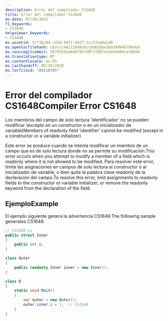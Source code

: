 ```yaml
---
description: Error del compilador CS1648
title: Error del compilador CS1648
ms.date: 07/20/2015
f1_keywords:
- CS1648
helpviewer_keywords:
- CS1648
ms.assetid: 5cf1bc84-cd18-4df2-942f-1cc17eabacd6
ms.openlocfilehash: c6accc44212696c6cc9ab5dae3eb34994b706de9
ms.sourcegitcommit: d579fb5e4b46745fd0f1f8874c94c6469ce58604
ms.translationtype: MT
ms.contentlocale: es-ES
ms.lasthandoff: 08/30/2020
ms.locfileid: "89118785"
---
```

# <a name="compiler-error-cs1648"></a><span data-ttu-id="8c39c-103">Error del compilador CS1648</span><span class="sxs-lookup"><span data-stu-id="8c39c-103">Compiler Error CS1648</span></span>

<span data-ttu-id="8c39c-104">Los miembros del campo de solo lectura 'identificador' no se pueden modificar (excepto en un constructor o en un inicializador de variable)</span><span class="sxs-lookup"><span data-stu-id="8c39c-104">Members of readonly field 'identifier' cannot be modified (except in a constructor or a variable initializer)</span></span>

 <span data-ttu-id="8c39c-105">Este error se produce cuando se intenta modificar un miembro de un campo que es de solo lectura donde no se permite su modificación.</span><span class="sxs-lookup"><span data-stu-id="8c39c-105">This error occurs when you attempt to modify a member of a field which is readonly where it is not allowed to be modified.</span></span> <span data-ttu-id="8c39c-106">Para resolver este error, limite las asignaciones en campos de solo lectura al constructor o al inicializador de variable, o bien quite la palabra clave readonly de la declaración del campo.</span><span class="sxs-lookup"><span data-stu-id="8c39c-106">To resolve this error, limit assignments to readonly fields to the constructor or variable initializer, or remove the readonly keyword from the declaration of the field.</span></span>

## <a name="example"></a><span data-ttu-id="8c39c-107">Ejemplo</span><span class="sxs-lookup"><span data-stu-id="8c39c-107">Example</span></span>

 <span data-ttu-id="8c39c-108">El ejemplo siguiente genera la advertencia CS1648:</span><span class="sxs-lookup"><span data-stu-id="8c39c-108">The following sample generates CS1648:</span></span>

```csharp
// CS1648.cs
public struct Inner
{
    public int i;
}

class Outer
{
    public readonly Inner inner = new Inner();
}

class D
{
    static void Main()
    {
        var outer = new Outer();
        outer.inner.i = 1;  // CS1648
    }
}
```
